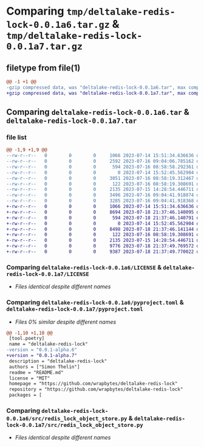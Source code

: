 # Comparing `tmp/deltalake-redis-lock-0.0.1a6.tar.gz` & `tmp/deltalake-redis-lock-0.0.1a7.tar.gz`

## filetype from file(1)

```diff
@@ -1 +1 @@
-gzip compressed data, was "deltalake-redis-lock-0.0.1a6.tar", max compression
+gzip compressed data, was "deltalake-redis-lock-0.0.1a7.tar", max compression
```

## Comparing `deltalake-redis-lock-0.0.1a6.tar` & `deltalake-redis-lock-0.0.1a7.tar`

### file list

```diff
@@ -1,9 +1,9 @@
--rw-r--r--   0        0        0     1066 2023-07-14 15:51:34.636636 deltalake-redis-lock-0.0.1a6/LICENSE
--rw-r--r--   0        0        0     2592 2023-07-16 09:04:06.785162 deltalake-redis-lock-0.0.1a6/README.md
--rw-r--r--   0        0        0      594 2023-07-16 08:58:58.292361 deltalake-redis-lock-0.0.1a6/pyproject.toml
--rw-r--r--   0        0        0        0 2023-07-14 15:52:45.562904 deltalake-redis-lock-0.0.1a6/src/__init__.py
--rw-r--r--   0        0        0     3051 2023-07-16 08:58:19.312467 deltalake-redis-lock-0.0.1a6/src/deltalake_redis_lock.py
--rw-r--r--   0        0        0      122 2023-07-16 08:58:19.308691 deltalake-redis-lock-0.0.1a6/src/global_lock.py
--rw-r--r--   0        0        0     2135 2023-07-15 14:28:54.446711 deltalake-redis-lock-0.0.1a6/src/redis_lock_object_store.py
--rw-r--r--   0        0        0     3496 2023-07-16 09:04:41.918074 deltalake-redis-lock-0.0.1a6/setup.py
--rw-r--r--   0        0        0     3285 2023-07-16 09:04:41.918368 deltalake-redis-lock-0.0.1a6/PKG-INFO
+-rw-r--r--   0        0        0     1066 2023-07-14 15:51:34.636636 deltalake-redis-lock-0.0.1a7/LICENSE
+-rw-r--r--   0        0        0     8694 2023-07-18 21:37:46.140095 deltalake-redis-lock-0.0.1a7/README.md
+-rw-r--r--   0        0        0      594 2023-07-18 21:37:46.140791 deltalake-redis-lock-0.0.1a7/pyproject.toml
+-rw-r--r--   0        0        0        0 2023-07-14 15:52:45.562904 deltalake-redis-lock-0.0.1a7/src/__init__.py
+-rw-r--r--   0        0        0     8498 2023-07-18 21:37:46.141144 deltalake-redis-lock-0.0.1a7/src/deltalake_redis_lock.py
+-rw-r--r--   0        0        0      122 2023-07-16 08:58:19.308691 deltalake-redis-lock-0.0.1a7/src/global_lock.py
+-rw-r--r--   0        0        0     2135 2023-07-15 14:28:54.446711 deltalake-redis-lock-0.0.1a7/src/redis_lock_object_store.py
+-rw-r--r--   0        0        0     9776 2023-07-18 21:37:49.769572 deltalake-redis-lock-0.0.1a7/setup.py
+-rw-r--r--   0        0        0     9387 2023-07-18 21:37:49.770022 deltalake-redis-lock-0.0.1a7/PKG-INFO
```

### Comparing `deltalake-redis-lock-0.0.1a6/LICENSE` & `deltalake-redis-lock-0.0.1a7/LICENSE`

 * *Files identical despite different names*

### Comparing `deltalake-redis-lock-0.0.1a6/pyproject.toml` & `deltalake-redis-lock-0.0.1a7/pyproject.toml`

 * *Files 0% similar despite different names*

```diff
@@ -1,10 +1,10 @@
 [tool.poetry]
 name = "deltalake-redis-lock"
-version = "0.0.1-alpha.6"
+version = "0.0.1-alpha.7"
 description = "deltalake-redis-lock"
 authors = ["Simon Thelin"]
 readme = "README.md"
 license = "MIT"
 homepage = "https://github.com/wrapbytes/deltalake-redis-lock"
 repository = "https://github.com/wrapbytes/deltalake-redis-lock"
 packages = [
```

### Comparing `deltalake-redis-lock-0.0.1a6/src/redis_lock_object_store.py` & `deltalake-redis-lock-0.0.1a7/src/redis_lock_object_store.py`

 * *Files identical despite different names*

